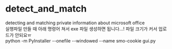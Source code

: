 # detect_and_match
detecting and matching private information about microsoft office   
실행파일 만들 때 아래 명령어 쳐서 exe 파일 생성하면 됩니다...! 파일 크기가 커서 업로드가 안되요ㅠ   
python -m PyInstaller --onefile --windowed --name smo-cookie gui.py
